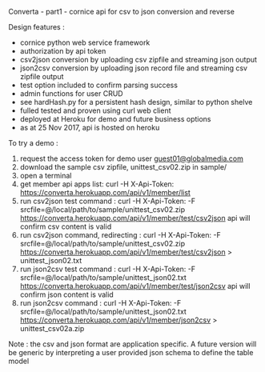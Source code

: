 Converta - part1 - cornice api for csv to json conversion and reverse

Design features :

- cornice python web service framework
- authorization by api token
- csv2json conversion by uploading csv zipfile and streaming json output
- json2csv conversion by uploading json record file and streaming csv zipfile output
- test option included to confirm parsing success
- admin functions for user CRUD
- see hardHash.py for a persistent hash design, similar to python shelve
- fulled tested and proven using curl web client
- deployed at Heroku for demo and future business options
- as at 25 Nov 2017, api is hosted on heroku

To try a demo :

1. request the access token for demo user guest01@globalmedia.com
2. download the sample csv zipfile, unittest_csv02.zip in sample/
3. open a terminal
4. get member api apps list:
  curl -H X-Api-Token:<guest01-token> https://converta.herokuapp.com/api/v1/member/list
5. run csv2json test command : 
  curl -H X-Api-Token:<guest01-token> -F srcfile=@/local/path/to/sample/unittest_csv02.zip
	              https://converta.herokuapp.com/api/v1/member/test/csv2json
		api will confirm csv content is valid
6. run csv2json command, redirecting :
  curl -H X-Api-Token:<guest01-token> -F srcfile=@/local/path/to/sample/unittest_csv02.zip
    https://converta.herokuapp.com/api/v1/member/test/csv2json > unittest_json02.txt
7. run json2csv test command :
  curl -H X-Api-Token:<guest01-token> -F srcfile=@/local/path/to/sample/unittest_json02.txt
	              https://converta.herokuapp.com/api/v1/member/test/json2csv
		api will confirm json content is valid
8. run json2csv command :
  curl -H X-Api-Token:<guest01-token> -F srcfile=@/local/path/to/sample/unittest_json02.txt
	  https://converta.herokuapp.com/api/v1/member/json2csv > unittest_csv02a.zip

Note : the csv and json format are application specific. A future version will
  be generic by interpreting a user provided json schema to define the table model
